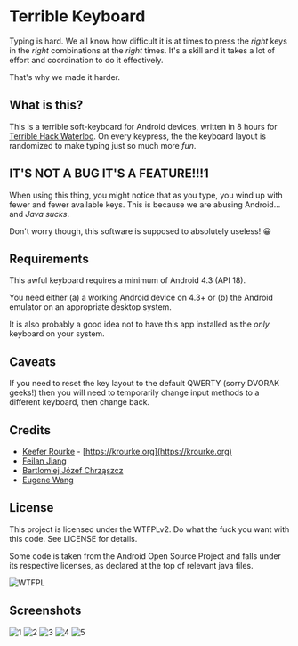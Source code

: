 # Terrible Keyboard
Typing is hard. We all know how difficult it is at times to press the *right*
keys in the *right* combinations at the *right* times. It's a skill and it
takes a lot of effort and coordination to do it effectively.

That's why we made it harder.

## What is this?
This is a terrible soft-keyboard for Android devices, written in 8 hours for
[Terrible Hack Waterloo](http://terriblehack.website). On every keypress, the
the keyboard layout is randomized to make typing just so much more *fun*.

## IT'S NOT A BUG IT'S A FEATURE!!!1
When using this thing, you might notice that as you type, you wind up with
fewer and fewer available keys. This is because we are abusing Android... and
*Java sucks*.

Don't worry though, this software is supposed to absolutely useless! :grinning:

## Requirements
This awful keyboard requires a minimum of Android 4.3 (API 18).

You need either (a) a working Android device on 4.3+ or (b) the Android
emulator on an appropriate desktop system.

It is also probably a good idea not to have this app installed as the *only*
keyboard on your system.

## Caveats
If you need to reset the key layout to the default QWERTY (sorry DVORAK geeks!)
then you will need to temporarily change input methods to a different keyboard,
then change back.

## Credits

 * [Keefer Rourke](https://github.com/keeferrourke) - [https://krourke.org](https://krourke.org)
 * [Feilan Jiang](https://github.com/f-jiang)
 * [Bartlomiej Józef Chrząszcz](https://github.com/bartchr808)
 * [Eugene Wang](https://github.com/Kamagawa)

## License
This project is licensed under the WTFPLv2. Do what the fuck you want with this code. See LICENSE for details.

Some code is taken from the Android Open Source Project and falls under its respective licenses, as declared at the top of relevant java files.

![WTFPL](http://www.wtfpl.net/wp-content/uploads/2012/12/wtfpl-badge-1.png)

## Screenshots
![1](propaganda/screen1.png)
![2](propaganda/screen2.png)
![3](propaganda/screen3.png)
![4](propaganda/screen4.png)
![5](propaganda/screen5.png)

